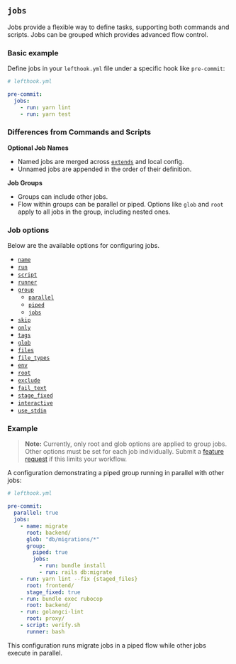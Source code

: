 ## `jobs`

Jobs provide a flexible way to define tasks, supporting both commands and scripts. Jobs can be grouped which provides advanced flow control.

### Basic example

Define jobs in your `lefthook.yml` file under a specific hook like `pre-commit`:

```yml
# lefthook.yml

pre-commit:
  jobs:
    - run: yarn lint
    - run: yarn test
```

### Differences from Commands and Scripts

**Optional Job Names**

- Named jobs are merged across [`extends`](./extends.md) and local config.
- Unnamed jobs are appended in the order of their definition.

**Job Groups**

- Groups can include other jobs.
- Flow within groups can be parallel or piped. Options like `glob` and `root` apply to all jobs in the group, including nested ones.

### Job options

Below are the available options for configuring jobs.

- [`name`](./name.md)
- [`run`](./run.md)
- [`script`](./script.md)
- [`runner`](./runner.md)
- [`group`](./group.md)
  - [`parallel`](./parallel.md)
  - [`piped`](./piped.md)
  - [`jobs`](./jobs.md)
- [`skip`](./skip.md)
- [`only`](./only.md)
- [`tags`](./tags.md)
- [`glob`](./glob.md)
- [`files`](./files.md)
- [`file_types`](./file_types.md)
- [`env`](./env.md)
- [`root`](./root.md)
- [`exclude`](./exclude.md)
- [`fail_text`](./fail_text.md)
- [`stage_fixed`](./stage_fixed.md)
- [`interactive`](./interactive.md)
- [`use_stdin`](./use_stdin.md)

### Example

> **Note:** Currently, only root and glob options are applied to group jobs. Other options must be set for each job individually. Submit a [feature request](https://github.com/evilmartians/lefthook/issues/new?assignees=&labels=feature+request&projects=&template=feature_request.md) if this limits your workflow.

A configuration demonstrating a piped group running in parallel with other jobs:

```yml
# lefthook.yml

pre-commit:
  parallel: true
  jobs:
    - name: migrate
      root: backend/
      glob: "db/migrations/*"
      group:
        piped: true
        jobs:
          - run: bundle install
          - run: rails db:migrate
    - run: yarn lint --fix {staged_files}
      root: frontend/
      stage_fixed: true
    - run: bundle exec rubocop
      root: backend/
    - run: golangci-lint
      root: proxy/
    - script: verify.sh
      runner: bash
```

This configuration runs migrate jobs in a piped flow while other jobs execute in parallel.
